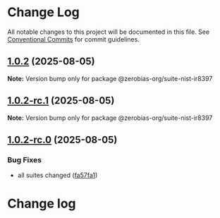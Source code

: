 # Change Log

All notable changes to this project will be documented in this file.
See [Conventional Commits](https://conventionalcommits.org) for commit guidelines.

## [1.0.2](https://github.com/zerobias-org/suite/compare/@zerobias-org/suite-nist-ir8397@1.0.2-rc.1...@zerobias-org/suite-nist-ir8397@1.0.2) (2025-08-05)

**Note:** Version bump only for package @zerobias-org/suite-nist-ir8397





## [1.0.2-rc.1](https://github.com/zerobias-org/suite/compare/@zerobias-org/suite-nist-ir8397@1.0.2-rc.0...@zerobias-org/suite-nist-ir8397@1.0.2-rc.1) (2025-08-05)

**Note:** Version bump only for package @zerobias-org/suite-nist-ir8397





## [1.0.2-rc.0](https://github.com/zerobias-org/suite/compare/@zerobias-org/suite-nist-ir8397@1.0.1...@zerobias-org/suite-nist-ir8397@1.0.2-rc.0) (2025-08-05)


### Bug Fixes

* all suites changed ([fa57fa1](https://github.com/zerobias-org/suite/commit/fa57fa1af7628003297df46b2d7740fe95bd2666))





# Change log

